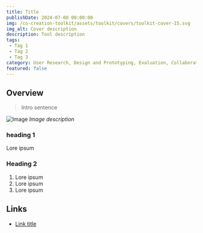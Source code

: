 ```yaml
---
title: Title
publishDate: 2024-07-08 00:00:00
img: /co-creation-toolkit/assets/toolkit/covers/toolkit-cover-15.svg
img_alt: Cover description
description: Tool description
tags:
 - Tag 1
 - Tag 2
 - Tag 3
category: User Research, Design and Prototyping, Evaluation, Collaboration
featured: false
---
```


## Overview

> Intro sentence

![Image](/co-creation-toolkit/assets/case-studies/case-study-name/image-name.png)
*Image description*

### heading 1

Lore ipsum

### Heading 2

1. Lore ipsum
2. Lore ipsum
3. Lore ipsum

## Links

* [Link title](#)
